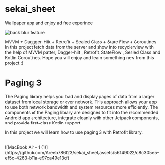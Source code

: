 # sekai_sheet

Wallpaper app  and enjoy ad free experince 





![back blur feature](https://github.com/Areeb786123/sekai_sheet/assets/56149022/8f5ea001-a761-4e3c-a462-e3272502a1bb)



MVVM + Daggger-Hilt + Retrofit + Sealed Class + State Flow + Coroutines In this project fetch data from the server and show into recyclerview with the help of MVVM patter, Dagger-hilt , Retrofit, StateFlow , Sealed Class and Kotlin Coroutines. Hope you will enjoy and learn something new from this project :)

<H1>Paging 3 </H1>

<p>The Paging library helps you load and display pages of data from a larger dataset from local storage or over network. This approach allows your app to use both network bandwidth and system resources more efficiently. The components of the Paging library are designed to fit into the recommended Android app architecture, integrate cleanly with other Jetpack components, and provide first-class Kotlin support.

In this project we will learn how to use paging 3 with Retrofit library.</p>


</br>
![MacBook Air - 1 (1)](https://github.com/Areeb786123/sekai_sheet/assets/56149022/c8c305e5-ef5c-4263-b11a-e97ca49e13cf)


